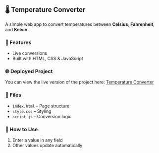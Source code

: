## 🌡️ Temperature Converter

A simple web app to convert temperatures between **Celsius**, **Fahrenheit**, and **Kelvin**.

### 🚀 Features

- Live conversions
- Built with HTML, CSS & JavaScript

### 🌐 Deployed Project

You can view the live version of the project here: [Temperature Converter](https://yourusername.github.io/your-repository-name/)

### 📁 Files

- `index.html` – Page structure
- `style.css` – Styling
- `script.js` – Conversion logic

### 🔧 How to Use

1. Enter a value in any field
2. Other values update automatically
